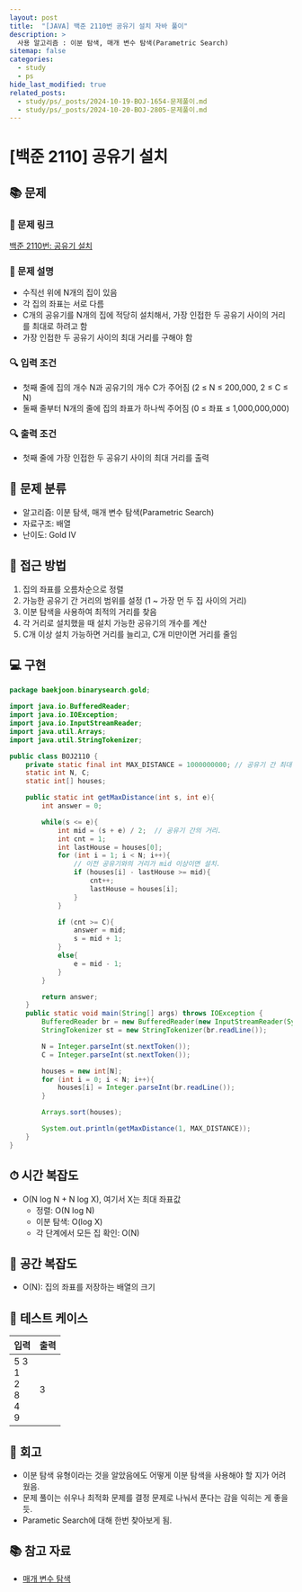 ```yaml
---
layout: post
title:  "[JAVA] 백준 2110번 공유기 설치 자바 풀이" 
description: >
  사용 알고리즘 : 이분 탐색, 매개 변수 탐색(Parametric Search)
sitemap: false
categories:
  - study
  - ps
hide_last_modified: true
related_posts:
  - study/ps/_posts/2024-10-19-BOJ-1654-문제풀이.md
  - study/ps/_posts/2024-10-20-BOJ-2805-문제풀이.md
---
```


# [백준 2110] 공유기 설치

## 📚 문제

### 🔗 문제 링크

[백준 2110번: 공유기 설치](https://www.acmicpc.net/problem/2110)

### 📖 문제 설명

- 수직선 위에 N개의 집이 있음
- 각 집의 좌표는 서로 다름
- C개의 공유기를 N개의 집에 적당히 설치해서, 가장 인접한 두 공유기 사이의 거리를 최대로 하려고 함
- 가장 인접한 두 공유기 사이의 최대 거리를 구해야 함

### 🔍 입력 조건

- 첫째 줄에 집의 개수 N과 공유기의 개수 C가 주어짐 (2 ≤ N ≤ 200,000, 2 ≤ C ≤ N)
- 둘째 줄부터 N개의 줄에 집의 좌표가 하나씩 주어짐 (0 ≤ 좌표 ≤ 1,000,000,000)

### 🔍 출력 조건

- 첫째 줄에 가장 인접한 두 공유기 사이의 최대 거리를 출력

## 🧩 문제 분류

- 알고리즘: 이분 탐색, 매개 변수 탐색(Parametric Search)
- 자료구조: 배열
- 난이도: Gold IV

## 🚀 접근 방법

1. 집의 좌표를 오름차순으로 정렬
2. 가능한 공유기 간 거리의 범위를 설정 (1 ~ 가장 먼 두 집 사이의 거리)
3. 이분 탐색을 사용하여 최적의 거리를 찾음
4. 각 거리로 설치했을 때 설치 가능한 공유기의 개수를 계산
5. C개 이상 설치 가능하면 거리를 늘리고, C개 미만이면 거리를 줄임

## 💻 구현

```java
package baekjoon.binarysearch.gold;

import java.io.BufferedReader;
import java.io.IOException;
import java.io.InputStreamReader;
import java.util.Arrays;
import java.util.StringTokenizer;

public class BOJ2110 {
    private static final int MAX_DISTANCE = 1000000000; // 공유기 간 최대 거리
    static int N, C;
    static int[] houses;

    public static int getMaxDistance(int s, int e){
        int answer = 0;

        while(s <= e){
            int mid = (s + e) / 2;  // 공유기 간의 거리.
            int cnt = 1;
            int lastHouse = houses[0];
            for (int i = 1; i < N; i++){
                // 이전 공유기와의 거리가 mid 이상이면 설치.
                if (houses[i] - lastHouse >= mid){
                    cnt++;
                    lastHouse = houses[i];
                }
            }

            if (cnt >= C){
                answer = mid;
                s = mid + 1;
            }
            else{
                e = mid - 1;
            }
        }

        return answer;
    }
    public static void main(String[] args) throws IOException {
        BufferedReader br = new BufferedReader(new InputStreamReader(System.in));
        StringTokenizer st = new StringTokenizer(br.readLine());

        N = Integer.parseInt(st.nextToken());
        C = Integer.parseInt(st.nextToken());

        houses = new int[N];
        for (int i = 0; i < N; i++){
            houses[i] = Integer.parseInt(br.readLine());
        }

        Arrays.sort(houses);

        System.out.println(getMaxDistance(1, MAX_DISTANCE));
    }
}
```

## ⏱ 시간 복잡도

- O(N log N + N log X), 여기서 X는 최대 좌표값
  - 정렬: O(N log N)
  - 이분 탐색: O(log X)
  - 각 단계에서 모든 집 확인: O(N)

## 💾 공간 복잡도

- O(N): 집의 좌표를 저장하는 배열의 크기

## 🧪 테스트 케이스

| 입력 | 출력 |
|------|------|
| 5 3<br>1<br>2<br>8<br>4<br>9 | 3 |

## 📝 회고

  - 이분 탐색 유형이라는 것을 알았음에도 어떻게 이분 탐색을 사용해야 할 지가 어려웠음.
  - 문제 풀이는 쉬우나 최적화 문제를 결정 문제로 나눠서 푼다는 감을 익히는 게 좋을 듯.
  - Parametic Search에 대해 한번 찾아보게 됨.

## 📚 참고 자료

- [매개 변수 탐색](https://m.blog.naver.com/qz7sio2/222729179915)